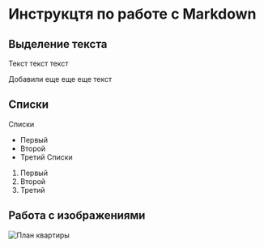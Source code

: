 # Инструкцтя по работе с Markdown

## Выделение текста
Текст текст текст 

Добавили еще еще еще текст 
## Списки

Списки 
* Первый
* Второй
* Третий
Списки 
1. Первый
2. Второй
3. Третий

## Работа с изображениями
![План квартиры](plan.jpg)
